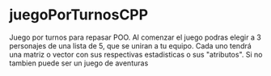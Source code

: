 # juegoPorTurnosCPP
Juego por turnos para repasar POO.
Al comenzar el juego podras elegir a 3 personajes de una lista de 5, que se uniran a tu equipo. Cada uno tendrá una matriz o vector con sus respectivas estadisticas o sus "atributos". Si no tambien puede ser un juego de aventuras
